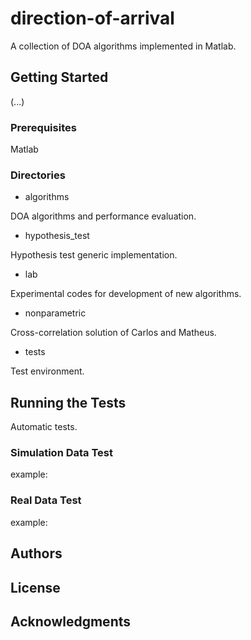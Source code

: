 # direction-of-arrival
A collection of DOA algorithms implemented in Matlab.

## Getting Started
(...)

### Prerequisites
Matlab

### Directories
- algorithms

DOA algorithms and performance evaluation.

- hypothesis_test

Hypothesis test generic implementation.

- lab

Experimental codes for development of new algorithms.

- nonparametric

Cross-correlation solution of Carlos and Matheus.

- tests

Test environment.

## Running the Tests
Automatic tests.

### Simulation Data Test
example:

### Real Data Test
example:

## Authors

## License

## Acknowledgments
